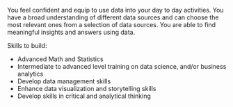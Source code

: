 You feel confident and equip to use data into your day to day activities. You have a broad understanding of different data sources and can choose the most relevant ones from a selection of data sources. You are able to find meaningful insights and answers using data.

Skills to build: 
* Advanced Math and Statistics
* Intermediate to advanced level training on data science, and/or business analytics
* Develop data management skills
* Enhance data visualization and storytelling skills
* Develop skills in critical and analytical thinking